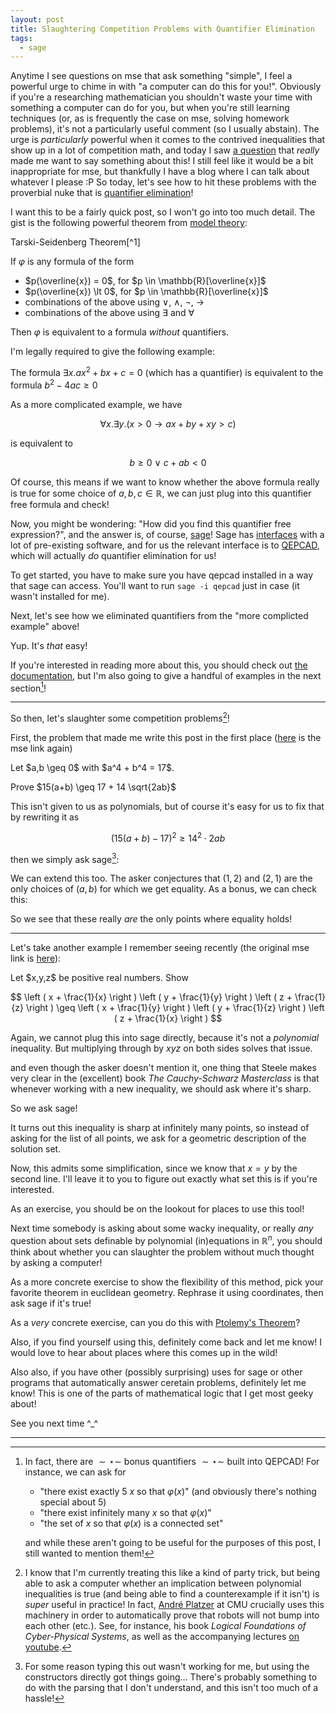 ```yaml
---
layout: post
title: Slaughtering Competition Problems with Quantifier Elimination
tags:
  - sage
---
```


Anytime I see questions on mse that ask something "simple", I feel a
powerful urge to chime in with "a computer can do this for you!". 
Obviously if you're a researching mathematician you shouldn't waste your
time with something a computer can do for you, but when you're still 
learning techniques (or, as is frequently the case on mse, 
solving homework problems), it's not a particularly useful comment
(so I usually abstain). The urge is _particularly_ powerful when it 
comes to the contrived inequalities that show up in a lot of competition math, 
and today I saw [a question][6] that _really_ made me want to say something
about this! I still feel like it would be a bit inappropriate for mse, but
thankfully I have a blog where I can talk about whatever I please :P
So today, let's see how to hit these problems with the proverbial nuke 
that is [quantifier elimination][1]!

I want this to be a fairly quick post, so I won't go into too much detail. 
The gist is the following powerful theorem from [model theory][2]:

<div class=boxed markdown=1>
<span class=defn>Tarski-Seidenberg Theorem</span>[^1]

If $\varphi$ is any formula of the form

- $p(\overline{x}) = 0$, for $p \in \mathbb{R}[\overline{x}]$
- $p(\overline{x}) \lt 0$, for $p \in \mathbb{R}[\overline{x}]$
- combinations of the above using $\lor$, $\land$, $\lnot$, $\to$
- combinations of the above using $\exists$ and $\forall$

Then $\varphi$ is equivalent to a formula _without_ quantifiers.
</div>

I'm legally required to give the following example:

The formula $\exists x . a x^2 + bx + c = 0$ (which has a quantifier)
is equivalent to the formula $b^2 - 4ac \geq 0$

As a more complicated example, we have

$$\forall x . \exists y . (x > 0 \to ax + by + xy > c)$$

is equivalent to 

$$b \geq 0 \ \lor \ c + ab \lt 0$$

Of course, this means if we want to know whether the above formula really 
is true for some choice of $a,b,c \in \mathbb{R}$, we can just plug into
this quantifier free formula and check!

Now, you might be wondering: "How did you find this quantifier free expression?",
and the answer is, of course, [sage][3]!
Sage has [interfaces][4] with a lot of pre-existing software, and for us
the relevant interface is to [QEPCAD][5], which will actually _do_
quantifier elimination for us!

To get started, you have to make sure you have qepcad installed in a way
that sage can access. You'll want to run `sage -i qepcad` just in case
(it wasn't installed for me).

Next, let's see how we eliminated quantifiers from the "more complicted example"
above!

<div class="auto">
<script type="text/x-sage">
qepcad('(A x)(E y)[x > 0 ==> a x + b y + x y > c]', vars='(a,b,c,x,y)')
</script>
</div>

Yup. It's _that_ easy! 

If you're interested in reading more about this, you should check out
[the documentation][9], but I'm also going to give a handful of examples
in the next section[^2]!

---

So then, let's slaughter some competition problems[^3]!

First, the problem that made me write this post in the first place
([here][6] is the mse link again)

<div class=boxed markdown=1>
Let $a,b \geq 0$ with $a^4 + b^4 = 17$.

Prove $15(a+b) \geq 17 + 14 \sqrt{2ab}$
</div>

This isn't given to us as polynomials, but of course it's easy for us to
fix that by rewriting it as 

$$(15(a+b) - 17)^2 \geq 14^2 \cdot 2ab$$

then we simply ask sage[^4]:

<div class="auto">
<script type="text/x-sage">
qf = qepcad_formula
a,b = var('a,b')
P = qf.and_(a >= 0, b >= 0, a^4 + b^4 == 17)
Q = qf.atomic((15 * (a+b) - 17)^2 >= 14^2 * 2 * a * b)
qepcad(qf.implies(P,Q))
</script>
</div>

We can extend this too. The asker conjectures that $(1,2)$ and $(2,1)$
are the only choices of $(a,b)$ for which we get equality. As a bonus, 
we can check this:

<div class="auto">
<script type="text/x-sage">
qf = qepcad_formula
a,b = var('a,b')
Q = qf.atomic((15 * (a+b) - 17)^2 == 14^2 * 2 * a * b)
qepcad(Q, assume=[a >= 0, b >= 0, a^4 + b^4 == 17], solution='all-points')
</script>
</div>

So we see that these really _are_ the only points where equality holds!

---

Let's take another example I remember seeing recently 
(the original mse link is [here][10]):

<div class=boxed markdown=1>
Let $x,y,z$ be positive real numbers. Show

$$
\left ( x + \frac{1}{x} \right )
\left ( y + \frac{1}{y} \right )
\left ( z + \frac{1}{z} \right )
\geq
\left ( x + \frac{1}{y} \right )
\left ( y + \frac{1}{z} \right )
\left ( z + \frac{1}{x} \right )
$$
</div>

Again, we cannot plug this into sage directly, because it's not a 
_polynomial_ inequality. But multiplying through by $xyz$ on both sides
solves that issue.

<div class="auto">
<script type="text/x-sage">
qf = qepcad_formula
x,y,z = var('x,y,z')
Q = x*y*z * (x + 1/x)*(y + 1/y)*(z + 1/z) >= x*y*z * (x + 1/y)*(y + 1/z)*(z + 1/x)
Q = qf.atomic(Q.expand())
qepcad(Q, assume=[x > 0, y > 0, z > 0])
</script>
</div>

and even though the asker doesn't mention it, one thing that Steele makes
very clear in the (excellent) book _The Cauchy-Schwarz Masterclass_ is that
whenever working with a new inequality, we should ask where it's sharp.

So we ask sage! 

It turns out this inequality is sharp at infinitely many points, so 
instead of asking for the list of all points, we ask for a geometric 
description of the solution set.

<div class="auto">
<script type="text/x-sage">
qf = qepcad_formula
x,y,z = var('x,y,z')
Q = x*y*z * (x + 1/x)*(y + 1/y)*(z + 1/z) == x*y*z * (x + 1/y)*(y + 1/z)*(z + 1/x)
Q = qf.atomic(Q.expand())
qepcad(Q, assume=[x > 0, y > 0, z > 0], solution='geometric')
</script>
</div>

Now, this admits some simplification, since we know that $x = y$ by the
second line. I'll leave it to you to figure out exactly what set this is
if you're interested.

<div class=boxed markdown=1>
As an exercise, you should be on the lookout for places to use this tool!

Next time somebody is asking about some wacky inequality, or really
_any_ question about sets definable by polynomial (in)equations in
$\mathbb{R}^n$, you should think about whether you can slaughter 
the problem without much thought by asking a computer!

As a more concrete exercise to show the flexibility of this method, 
pick your favorite theorem in euclidean geometry. Rephrase it using
coordinates, then ask sage if it's true!

As a _very_ concrete exercise, can you do this with [Ptolemy's Theorem][11]?
</div>

Also, if you find yourself using this, definitely come back and let me know!
I would love to hear about places where this comes up in the wild! 

Also also, if you have other (possibly surprising) uses for sage or other
programs that automatically answer ceretain problems, definitely let me know!
This is one of the parts of mathematical logic that I get most geeky about!

See you next time ^_^

---

[^1]:
    As a cute thought exercise, you should try to provide geometric meaning
    to this claim. It's telling us that if you take the solution set of 
    polynomial inequations, then project from $\mathbb{R}^{n+m}$ down to 
    $\mathbb{R}^n$, the resulting set is _still_ definable by polynomial
    inequations!

    This should sound somewhat miraculous, and it's worth trying out some
    

    Thankfully, by the end of the post, you'll have all the tools you need
    in order to work out some examples on your own ^_^.

[^2]:
    In fact, there are 
    $\sim \star \sim$ bonus quantifiers $\sim \star \sim$
    built into QEPCAD! For instance, we can ask for

    - "there exist exactly 5 $x$ so that $\varphi(x)$" 
        (and obviously there's nothing special about $5$)
    - "there exist infinitely many $x$ so that $\varphi(x)$"
    - "the set of $x$ so that $\varphi(x)$ is a connected set"

    and while these aren't going to be useful for the purposes of
    this post, I still wanted to mention them!

[^3]:
    I know that I'm currently treating this like a kind of party trick,
    but being able to ask a computer whether an implication between 
    polynomial inequalities is true 
    (and being able to find a counterexample if it isn't) is
    _super_ useful in practice! In fact, [André Platzer][7] at CMU 
    crucially uses this machinery in order to automatically prove that 
    robots will not bump into each other (etc.). See, for instance,
    his book _Logical Foundations of Cyber-Physical Systems_, as well as
    the accompanying lectures [on youtube][8].

[^4]:
    For some reason typing this out wasn't working for me, but using the 
    constructors directly got things going... There's probably something
    to do with the parsing that I don't understand, and this isn't too much
    of a hassle!


[1]: https://en.wikipedia.org/wiki/Quantifier_elimination
[2]: https://en.wikipedia.org/wiki/Model_theory
[3]: https://sagemath.org
[4]: https://wiki.sagemath.org/Interfaces
[5]: https://www.usna.edu/CS/qepcadweb/B/QEPCAD.html
[6]: https://math.stackexchange.com/questions/4339599/prove-15ab-ge1714-sqrt2ab
[7]: http://www.cs.cmu.edu/~aplatzer/andre.html
[8]: https://www.youtube.com/watch?v=eYfsPLl7zTk&list=PLnQeVMgmt_JdGIqhUDNoKQsPPWRjZzIo_
[9]: https://doc.sagemath.org/html/en/reference/interfaces/sage/interfaces/qepcad.html#sage.interfaces.qepcad.qepcad
[10]: https://math.stackexchange.com/questions/4303525/proving-an-inequality-with-3-variables/4303737#4303737
[11]: https://en.wikipedia.org/wiki/Ptolemy%27s_theorem
